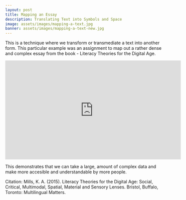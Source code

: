 ```yaml
---
layout: post
title: Mapping an Essay
description: Translating Text into Symbols and Space
image: assets/images/mapping-a-text.jpg
banner: assets/images/mapping-a-text-new.jpg
---
```

<p><span>
This is a technique where we transform or transmediate a text into another form. This particular example was an assignment to map out a rather dense and complex essay from the book - Literacy Theories for the Digital Age.
</span></p>

<p><span>
<iframe width="560" height="315" src="https://www.youtube.com/embed/r97LeQO6Yaw" frameborder="0" allow="accelerometer; autoplay; encrypted-media; gyroscope; picture-in-picture" allowfullscreen></iframe>
</span></p>

<p><span>
This demonstrates that we can take a large, amount of complex data and make more accesible and understandable by more people.
</span></p>

Citation:
Mills, K. A. (2015). Literacy Theories for the Digital Age:  Social, Critical, Multimodal, Spatial, Material and Sensory Lenses. Bristol, Buffalo, Toronto: Multilingual Matters.